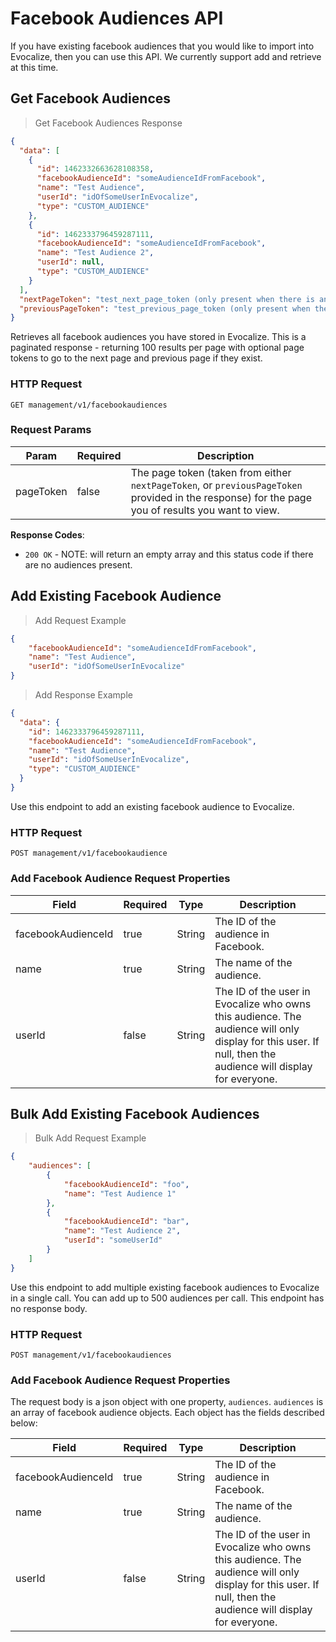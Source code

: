 # Facebook Audiences API

If you have existing facebook audiences that you would like to
import into Evocalize, then you can use this API. We currently
support add and retrieve at this time.

## Get Facebook Audiences

> Get Facebook Audiences Response

```json
{
  "data": [
    {
      "id": 1462332663628108358,
      "facebookAudienceId": "someAudienceIdFromFacebook",
      "name": "Test Audience",
      "userId": "idOfSomeUserInEvocalize",
      "type": "CUSTOM_AUDIENCE"
    },
    {
      "id": 1462333796459287111,
      "facebookAudienceId": "someAudienceIdFromFacebook",
      "name": "Test Audience 2",
      "userId": null,
      "type": "CUSTOM_AUDIENCE"
    }
  ],
  "nextPageToken": "test_next_page_token (only present when there is another page)",
  "previousPageToken": "test_previous_page_token (only present when there is another page)"
}
```

Retrieves all facebook audiences you have stored in Evocalize.
This is a paginated response - returning 100 results per page
with optional page tokens to go to the next page and previous page if they exist.

### HTTP Request

`GET management/v1/facebookaudiences`

### Request Params

| Param     | Required | Description                                                                                                                                       |
| --------- | -------- | ------------------------------------------------------------------------------------------------------------------------------------------------- |
| pageToken | false    | The page token (taken from either `nextPageToken`, or `previousPageToken` provided in the response) for the page you of results you want to view. |

**Response Codes**:

- `200 OK` - NOTE: will return an empty array and this status code if there are no audiences present.

## Add Existing Facebook Audience

> Add Request Example

```json
{
	"facebookAudienceId": "someAudienceIdFromFacebook",
	"name": "Test Audience",
	"userId": "idOfSomeUserInEvocalize"
}
```

> Add Response Example

```json
{
  "data": {
    "id": 1462333796459287111,
    "facebookAudienceId": "someAudienceIdFromFacebook",
    "name": "Test Audience",
    "userId": "idOfSomeUserInEvocalize",
    "type": "CUSTOM_AUDIENCE"
  }
}
```

Use this endpoint to add an existing facebook audience to Evocalize.

### HTTP Request

`POST management/v1/facebookaudience`

### Add Facebook Audience Request Properties

| Field              | Required | Type    | Description                                                             |
| -------------------| -------- | ------- | ----------------------------------------------------------------------- |
| facebookAudienceId | true     | String  | The ID of the audience in Facebook. |
| name               | true     | String  | The name of the audience. |                                                                     |
| userId             | false    | String  | The ID of the user in Evocalize who owns this audience. The audience will only display for this user. If null, then the audience will display for everyone. |                                                                |

## Bulk Add Existing Facebook Audiences

> Bulk Add Request Example

```json
{
	"audiences": [
		{
			"facebookAudienceId": "foo",
			"name": "Test Audience 1"
		},
		{
			"facebookAudienceId": "bar",
			"name": "Test Audience 2",
			"userId": "someUserId"
		}
	]
}
```

Use this endpoint to add multiple existing facebook audiences to Evocalize
in a single call. You can add up to 500 audiences per call. This
endpoint has no response body.

### HTTP Request

`POST management/v1/facebookaudiences`

### Add Facebook Audience Request Properties

The request body is a json object with one property, `audiences`. `audiences` is an array of facebook
audience objects. Each object has the fields described below:

| Field              | Required | Type    | Description                                                             |
| -------------------| -------- | ------- | ----------------------------------------------------------------------- |
| facebookAudienceId | true     | String  | The ID of the audience in Facebook. |
| name               | true     | String  | The name of the audience. |                                                                     |
| userId             | false    | String  | The ID of the user in Evocalize who owns this audience. The audience will only display for this user. If null, then the audience will display for everyone. |                                                                |
